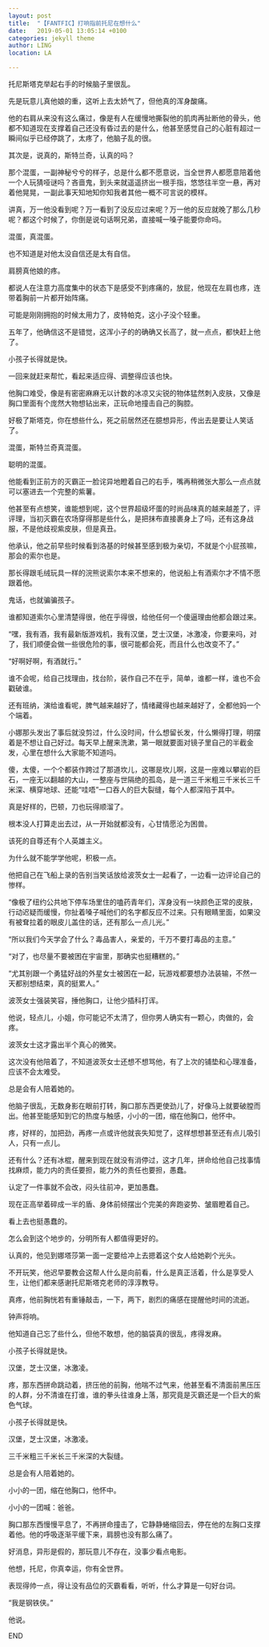 ```yaml
---
layout: post
title:  "【FANTFIC】打响指前托尼在想什么"
date:   2019-05-01 13:05:14 +0100
categories: jekyll theme
author: LING
location: LA

---
```



托尼斯塔克举起右手的时候脑子里很乱。

先是玩意儿真他娘的重，这听上去太娇气了，但他真的浑身酸痛。

他的右肩从来没有这么痛过，像是有人在缓慢地撕裂他的肌肉再扯断他的骨头，他都不知道现在支撑着自己还没有昏过去的是什么，他甚至感觉自己的心脏有超过一瞬间似乎已经停跳了，太疼了，他脑子乱的很。

其次是，说真的，斯特兰奇，认真的吗？

那个混蛋，一副神秘兮兮的样子，总是什么都不愿意说，当全世界人都愿意陪着他一个人玩猜哑谜吗？吝啬鬼，到头来就遥遥挤出一根手指，悠悠往半空一悬，再对着他晃晃，一副此事天知地知你知我者其他一概不可言说的模样。

讲真，万一他没看到呢？万一看到了没反应过来呢？万一他的反应就晚了那么几秒呢？都这个时候了，你倒是说句话啊兄弟，直接喊一嗓子能要你命吗。

混蛋，真混蛋。

也不知道是对他太没自信还是太有自信。

肩膀真他娘的疼。

都说人在注意力高度集中的状态下是感受不到疼痛的，放屁，他现在左肩也疼，连带着胸前一片都开始阵痛。

可能是刚刚拥抱的时候太用力了，皮特帕克，这小子没个轻重。

五年了，他确信这不是错觉，这浑小子的的确确又长高了，就一点点，都快赶上他了。

小孩子长得就是快。

一回来就赶来帮忙，看起来适应得、调整得应该也快。

他胸口难受，像是有密密麻麻无以计数的冰凉又尖锐的物体猛然刺入皮肤，又像是胸口里面有个庞然大物想钻出来，正玩命地撞击自己的胸腔。

好极了斯塔克，你在想些什么，死之前居然还在臆想异形，传出去是要让人笑话了。

混蛋，斯特兰奇真混蛋。

聪明的混蛋。

他能看到正前方的灭霸正一脸诧异地瞪着自己的右手，嘴再稍微张大那么一点点就可以塞进去一个完整的紫薯。

他甚至有点想笑，谁能想到呢，这个世界超级坏蛋的时尚品味真的越来越差了，评评理，当初灭霸在农场穿得那是些什么，是把抹布直接裹身上了吗，还有这身战服，不是他歧视紫皮肤，但是真丑。

他承认，他之前早些时候看到洛基的时候甚至感到极为亲切，不就是个小屁孩嘛，那会的索尔也是。

那长得跟毛绒玩具一样的浣熊说索尔本来不想来的，他说船上有酒索尔才不情不愿跟着他。

鬼话，也就骗骗孩子。

谁都知道索尔心里清楚得很，他在乎得很，给他任何一个傻逼理由他都会跟过来。

“嘿，我有酒，我有最新版游戏机，我有汉堡，芝士汉堡，冰激凌，你要来吗，对了，我们顺便会做一些很危险的事，很可能都会死，而且什么也改变不了。”

“好啊好啊，有酒就行。”

谁不会呢，给自己找理由，找台阶，装作自己不在乎，简单，谁都一样，谁也不会戳破谁。

还有班纳，演给谁看呢，脾气越来越好了，情绪藏得也越来越好了，全都他妈一个个端着。

小娜那头发出了事后就没剪过，什么没时间，什么想留长发，什么懒得打理，明摆着是不想让自己好过。每天早上醒来洗漱，第一眼就要面对镜子里自己的半截金发，心里在想什么大家能不知道吗。

傻，太傻，一个个都装作跨过了那道坎儿，这哪是坎儿啊，这是一座难以攀岩的巨石，一座无以翻越的大山，一整座与世隔绝的孤岛，是一道三千米粗三千米长三千米深、横穿地球、还能“哇唔”一口吞人的巨大裂缝，每个人都深陷于其中。

真是好样的，巴顿，刀也玩得顺溜了。

根本没人打算走出去过，从一开始就都没有，心甘情愿沦为困兽。

该死的自尊还有个人英雄主义。

为什么就不能学学他呢，积极一点。

他把自己在飞船上录的告别当笑话放给波茨女士一起看了，一边看一边评论自己的惨样。

“像极了纽约公共地下停车场里住的嗑药青年们，浑身没有一块颜色正常的皮肤，行动迟疑而缓慢，你扯着嗓子喊他们的名字都反应不过来。只有眼睛里面，如果没有被耷拉着的眼皮儿盖住的话，还有那么一点儿光。”

“所以我们今天学会了什么？毒品害人，亲爱的，千万不要打毒品的主意。”

“对了，也尽量不要被困在宇宙里，那确实也挺糟糕的。”

“尤其别跟一个勇猛好战的外星女士被困在一起，玩游戏都要想办法装输，不然一天都别想结束，真的挺累人。”

波茨女士强装笑容，捶他胸口，让他少插科打诨。

他说，轻点儿，小姐，你可能记不太清了，但你男人确实有一颗心，肉做的，会疼。

波茨女士这才露出半个真心的微笑。

这次没有他陪着了，不知道波茨女士还想不想骂他，有了上次的铺垫和心理准备，应该不会太难受。

总是会有人陪着她的。

他脑子很乱，无数身影在眼前打转，胸口那东西更使劲儿了，好像马上就要破膛而出。他甚至能感知到它的热度与触感，小小的一团，缩在他胸口，他怀中。

疼，好样的，加把劲，再疼一点或许他就丧失知觉了，这样想想甚至还有点儿吸引人，只有一点儿。

还有什么？还有冰棍，醒来到现在就没有消停过，这才几年，拼命给他自己找事情找麻烦，能力内的责任要担，能力外的责任也要担，愚蠢。

认定了一件事就不会改，闷头往前冲，更加愚蠢。

现在正高举着碎成一半的盾、身体前倾摆出个完美的奔跑姿势、皱眉瞪着自己。

看上去也挺愚蠢的。

怎么会到这个地步的，分明所有人都值得更好的。

认真的，他见到娜塔莎第一面一定要给冲上去摁着这个女人给她剃个光头。

不开玩笑，他迟早要教会这帮人什么是向前看，什么是真正活着，什么是享受人生，让他们都来感谢托尼斯塔克老师的淳淳教导。

真疼，他前胸恍若有重锤敲击，一下，两下，剧烈的痛感在提醒他时间的流逝。

钟声将响。

他知道自己忘了些什么，但他不敢想，他的脑袋真的很乱，疼得发麻。

小孩子长得就是快。

汉堡，芝士汉堡，冰激凌。

疼，那东西拼命跳动着，挤压他的前胸，他喘不过气来，他甚至看不清面前黑压压的人群，分不清谁在打谁，谁的拳头往谁身上落，那究竟是灭霸还是一个巨大的紫色气球。

小孩子长得就是快。

汉堡，芝士汉堡，冰激凌。

三千米粗三千米长三千米深的大裂缝。

总是会有人陪着她的。

小小的一团，缩在他胸口，他怀中。

小小的一团喊：爸爸。

胸口那东西慢慢平息了，不再拼命撞击了，它静静蜷缩回去，停在他的左胸口支撑着他。他的呼吸逐渐平缓下来，肩膀也没有那么痛了。

好消息，异形是假的，那玩意儿不存在，没事少看点电影。

他想，托尼，你真幸运，你有全世界。

表现得帅一点，得让没有品位的灭霸看看，听听，什么才算是一句好台词。



“我是钢铁侠。”

他说。





END




